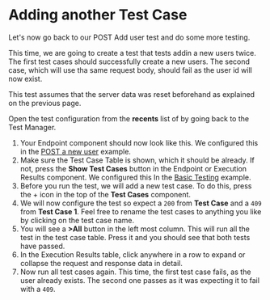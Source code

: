 # Adding another Test Case

Let's now go back to our POST Add user test and do some more testing.

This time, we are going to create a test that tests addin a new users twice. The first test cases should successfully create a new users. The second case, which will use tha same request body, should fail as the user id will now exist.

This test assumes that the server data was reset beforehand as explained on the previous page.

Open the test configuration from the **recents** list of by going back to the Test Manager.

1. Your Endpoint component should now look like this. We configured this in the [POST a new user](POST-add-new-user.md) example.
2. Make sure the Test Case Table is shown, which it should be already. If not, press the **Show Test Cases** button in the Endpoint or Execution Results component. We configured this In the [Basic Testing](Basic-Testing.md) example. 
3. Before you run the test, we will add a new test case. To do this, press the + icon in the top of the **Test Cases** component.
4. We will now configure the test so expect a ```200``` from **Test Case** and a ```409``` from **Test Case 1**. Feel free to rename the test cases to anything you like by clicking on the test case name.
5. You will see a **>All** button in the left most column. This will run all the test in the test case table. Press it and you should see that both tests have passed.
6. In the Execution Results table, click anywhere in a row to expand or collapse the request and response data in detail. 
7. Now run all test cases again. This time, the first test case fails, as the user already exists. The second one passes as it was expecting it to fail with a ```409```.




